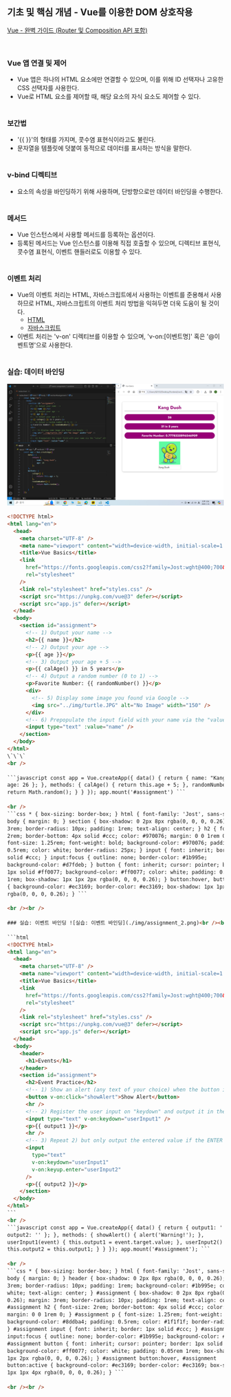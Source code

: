 ## 기초 및 핵심 개념 - Vue를 이용한 DOM 상호작용

[Vue - 완벽 가이드 (Router 및 Composition API 포함)](https://www.udemy.com/course/vue-router-composition-api/?couponCode=ST12MT030524)

<br/>

### Vue 앱 연결 및 제어

- Vue 앱은 하나의 HTML 요소에만 연결할 수 있으며, 이를 위해 ID 선택자나 고유한 CSS 선택자를 사용한다.<br/>
- Vue로 HTML 요소를 제어할 때, 해당 요소의 자식 요소도 제어할 수 있다.<br/><br/>

### 보간법

- '{{ }}'의 형태를 가지며, 콧수염 표현식이라고도 불린다.<br/>
- 문자열을 템플릿에 덧붙여 동적으로 데이터를 표시하는 방식을 말한다.<br/><br/>

### v-bind 디렉티브

- 요소의 속성을 바인딩하기 위해 사용하며, 단방향으로만 데이터 바인딩을 수행한다.<br/><br/>

### 메서드

- Vue 인스턴스에서 사용할 메서드를 등록하는 옵션이다.<br/>
- 등록된 메서드는 Vue 인스턴스를 이용해 직접 호출할 수 있으며, 디렉티브 표현식, 콧수염 표현식, 이벤트 핸들러로도 이용할 수 있다.<br/><br/>

### 이벤트 처리

- Vue의 이벤트 처리는 HTML, 자바스크립트에서 사용하는 이벤트를 준용해서 사용하므로 HTML, 자바스크립트의 이벤트 처리 방법을 익혀두면 더욱 도움이 될 것이다.<br/>
  - [HTML](https://developer.mozilla.org/en-US/docs/Web/Events)<br/>
  - [자바스크립트](https://www.w3schools.com/tags/ref_eventattributes.asp)<br/>
- 이벤트 처리는 'v-on' 디렉티브를 이용할 수 있으며, 'v-on:[이벤트명]' 혹은 '@이벤트명'으로 사용한다.<br/><br/>

### 실습: 데이터 바인딩

![실습: 데이터 바인딩](./img/assignment_1.png)<br/>

````html
<!DOCTYPE html>
<html lang="en">
  <head>
    <meta charset="UTF-8" />
    <meta name="viewport" content="width=device-width, initial-scale=1.0" />
    <title>Vue Basics</title>
    <link
      href="https://fonts.googleapis.com/css2?family=Jost:wght@400;700&display=swap"
      rel="stylesheet"
    />
    <link rel="stylesheet" href="styles.css" />
    <script src="https://unpkg.com/vue@3" defer></script>
    <script src="app.js" defer></script>
  </head>
  <body>
    <section id="assignment">
      <!-- 1) Output your name -->
      <h2>{{ name }}</h2>
      <!-- 2) Output your age -->
      <p>{{ age }}</p>
      <!-- 3) Output your age + 5 -->
      <p>{{ calAge() }} in 5 years</p>
      <!-- 4) Output a random number (0 to 1) -->
      <p>Favorite Number: {{ randomNumber() }}</p>
      <div>
        <!-- 5) Display some image you found via Google -->
        <img src="../img/turtle.JPG" alt="No Image" width="150" />
      </div>
      <!-- 6) Prepopulate the input field with your name via the "value" attribute -->
      <input type="text" :value="name" />
    </section>
  </body>
</html>
\`\`\`
<br />

```javascript const app = Vue.createApp({ data() { return { name: "Kang Duoh",
age: 26 }; }, methods: { calAge() { return this.age + 5; }, randomNumber() {
return Math.random(); } } }); app.mount('#assignment') ```

<br />
```css * { box-sizing: border-box; } html { font-family: 'Jost', sans-serif; }
body { margin: 0; } section { box-shadow: 0 2px 8px rgba(0, 0, 0, 0.26); margin:
3rem; border-radius: 10px; padding: 1rem; text-align: center; } h2 { font-size:
2rem; border-bottom: 4px solid #ccc; color: #970076; margin: 0 0 1rem 0; } p {
font-size: 1.25rem; font-weight: bold; background-color: #970076; padding:
0.5rem; color: white; border-radius: 25px; } input { font: inherit; border: 1px
solid #ccc; } input:focus { outline: none; border-color: #1b995e;
background-color: #d7fdeb; } button { font: inherit; cursor: pointer; border:
1px solid #ff0077; background-color: #ff0077; color: white; padding: 0.05rem
1rem; box-shadow: 1px 1px 2px rgba(0, 0, 0, 0.26); } button:hover, button:active
{ background-color: #ec3169; border-color: #ec3169; box-shadow: 1px 1px 4px
rgba(0, 0, 0, 0.26); } ```

<br /><br />

### 실습: 이벤트 바인딩 ![실습: 이벤트 바인딩](./img/assignment_2.png)<br /><br />

```html
<!DOCTYPE html>
<html lang="en">
  <head>
    <meta charset="UTF-8" />
    <meta name="viewport" content="width=device-width, initial-scale=1.0" />
    <title>Vue Basics</title>
    <link
      href="https://fonts.googleapis.com/css2?family=Jost:wght@400;700&display=swap"
      rel="stylesheet"
    />
    <link rel="stylesheet" href="styles.css" />
    <script src="https://unpkg.com/vue@3" defer></script>
    <script src="app.js" defer></script>
  </head>
  <body>
    <header>
      <h1>Events</h1>
    </header>
    <section id="assignment">
      <h2>Event Practice</h2>
      <!-- 1) Show an alert (any text of your choice) when the button is pressed -->
      <button v-on:click="showAlert">Show Alert</button>
      <hr />
      <!-- 2) Register the user input on "keydown" and output it in the paragraph (hint: event.target.value helps) -->
      <input type="text" v-on:keydown="userInput1" />
      <p>{{ output1 }}</p>
      <hr />
      <!-- 3) Repeat 2) but only output the entered value if the ENTER key was pressed -->
      <input
        type="text"
        v-on:keydown="userInput1"
        v-on:keyup.enter="userInput2"
      />
      <p>{{ output2 }}</p>
    </section>
  </body>
</html>
```
<br />
```javascript const app = Vue.createApp({ data() { return { output1: '',
output2: '' }; }, methods: { showAlert() { alert('Warning!'); },
userInput1(event) { this.output1 = event.target.value; }, userInput2() {
this.output2 = this.output1; } } }); app.mount('#assignment'); ```

<br />
```css * { box-sizing: border-box; } html { font-family: 'Jost', sans-serif; }
body { margin: 0; } header { box-shadow: 0 2px 8px rgba(0, 0, 0, 0.26); margin:
3rem; border-radius: 10px; padding: 1rem; background-color: #1b995e; color:
white; text-align: center; } #assignment { box-shadow: 0 2px 8px rgba(0, 0, 0,
0.26); margin: 3rem; border-radius: 10px; padding: 1rem; text-align: center; }
#assignment h2 { font-size: 2rem; border-bottom: 4px solid #ccc; color: #1b995e;
margin: 0 0 1rem 0; } #assignment p { font-size: 1.25rem; font-weight: bold;
background-color: #8ddba4; padding: 0.5rem; color: #1f1f1f; border-radius: 25px;
} #assignment input { font: inherit; border: 1px solid #ccc; } #assignment
input:focus { outline: none; border-color: #1b995e; background-color: #d7fdeb; }
#assignment button { font: inherit; cursor: pointer; border: 1px solid #ff0077;
background-color: #ff0077; color: white; padding: 0.05rem 1rem; box-shadow: 1px
1px 2px rgba(0, 0, 0, 0.26); } #assignment button:hover, #assignment
button:active { background-color: #ec3169; border-color: #ec3169; box-shadow:
1px 1px 4px rgba(0, 0, 0, 0.26); } ```

<br /><br />
````
